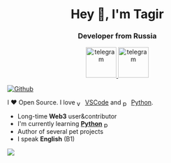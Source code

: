 <div id="header" align="center">
  <h1>Hey 👋, I'm Tagir</h1>
  <h3>Developer from Russia</h3>
</div>

<div align="center">
  <a href="https://t.me/tagirvorop" style="">
    <img src="https://ltdfoto.ru/images/2024/11/10/telegram.png" alt="telegram" style="height:70px;">
  </a>
  <a href="https://t.me/tagirvorop" style="">
    <img src="https://ltdfoto.ru/images/2024/11/10/whatsapp.png" alt="telegram" style="height:70px;">
  </a>
</div>


[![Github](https://img.shields.io/github/followers/Tagir-Voropaev?label=Follow&style=social)](https://github.com/Tagir-Voropaev)

I ❤ Open Source. I love <img align="center" title="vscode" width="15px" height="15px" src="https://cdn.jsdelivr.net/gh/devicons/devicon@latest/icons/vscode/vscode-original.svg" /> [VSCode](https://code.visualstudio.com/)
           and <img align="center" title="python" width="15px" height="15px" src="https://cdn.jsdelivr.net/gh/devicons/devicon@latest/icons/python/python-original.svg" /> [Python](https://www.python.org/).

* Long-time **Web3** user&contributor
* I'm currently learning **[Python](https://www.python.org/)** <img align="center" title="python" width="15px" height="15px" src="https://cdn.jsdelivr.net/gh/devicons/devicon@latest/icons/python/python-original.svg" />
* Author of several pet projects
* I speak **English** (B1)

![](http://github-profile-summary-cards.vercel.app/api/cards/profile-details?username=Tagir-Voropaev&theme=default)

